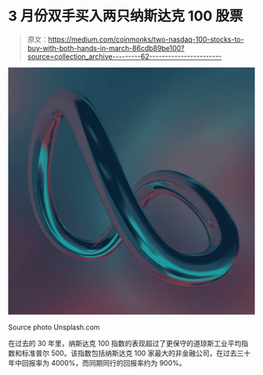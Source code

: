 # 3 月份双手买入两只纳斯达克 100 股票

> 原文：<https://medium.com/coinmonks/two-nasdaq-100-stocks-to-buy-with-both-hands-in-march-86cdb89be100?source=collection_archive---------62----------------------->

![](img/364669f8f4f6aec1974a19e7c38dcd3f.png)

Source photo Unsplash.com

在过去的 30 年里，纳斯达克 100 指数的表现超过了更保守的道琼斯工业平均指数和标准普尔 500。该指数包括纳斯达克 100 家最大的非金融公司，在过去三十年中回报率为 4000%，而同期同行的回报率约为 900%。